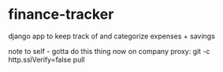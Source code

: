 # finance-tracker

django app to keep track of and categorize expenses + savings

note to self - gotta do this thing now on company proxy:
git -c http.sslVerify=false pull
